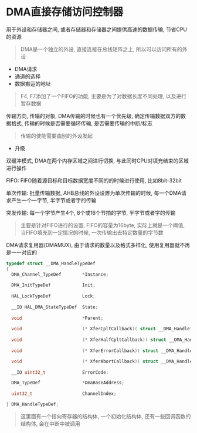 # DMA直接存储访问控制器

用于外设和存储器之间, 或者存储器和存储器之间提供高速的数据传输, 节省CPU的资源


> DMA是一个独立的外设, 直接连接在总线矩阵之上, 所以可以访问所有的外设

+ DMA请求
+ 通道的选择
+ 数据搬运的地址

> F4, F7添加了一个FIFO的功能, 主要是为了对数据长度不同处理, 以及进行暂存数据

传输方向, 传输的对象, DMA传输的时候也有一个优先级, 确定传输数据双方的数据格式, 传输的时候是否需要循环传输, 是否需要传输的中断/标志

> 传输的使能需要由别的外设发起

+ 升级

双缓冲模式, DMA在两个内存区域之间进行切换, 与此同时CPU对填充结束的区域进行操作

FIFO: FIFO随着源目标和目标数据宽度不同的的时候进行使用, 比如8bit-32bit

单次传输: 批量传输数据, AHB总线的外设设置为单次传输的时候, 每一个DMA请求产生一个一字节, 半字节或者字的传输

突发传输: 每一个字节产生4个, 8个或16个节拍的字节, 半字节或者字的传输

> 主要是针对FIFO进行的设置, FIFO的容量为16byte, 实际上就是一个阈值, 当FIFO填充到一定情况的时候, 一次传输出去特定数量的字节数

DMA请求复用器(DMAMUX), 由于请求的数量以及格式多样化, 使用复用器就不再是一一对应的

```c
typedef struct __DMA_HandleTypeDef
{
  DMA_Channel_TypeDef        *Instance;                                                    /*!< Register base address                  */
  
  DMA_InitTypeDef            Init;                                                         /*!< DMA communication parameters           */
  
  HAL_LockTypeDef            Lock;                                                         /*!< DMA locking object                     */
  
  __IO HAL_DMA_StateTypeDef  State;                                                        /*!< DMA transfer state                     */
  
  void                       *Parent;                                                      /*!< Parent object state                    */
  
  void                       (* XferCpltCallback)( struct __DMA_HandleTypeDef * hdma);     /*!< DMA transfer complete callback         */
  
  void                       (* XferHalfCpltCallback)( struct __DMA_HandleTypeDef * hdma); /*!< DMA Half transfer complete callback    */
  
  void                       (* XferErrorCallback)( struct __DMA_HandleTypeDef * hdma);    /*!< DMA transfer error callback            */

  void                       (* XferAbortCallback)( struct __DMA_HandleTypeDef * hdma);    /*!< DMA transfer abort callback            */
  
  __IO uint32_t              ErrorCode;                                                    /*!< DMA Error code                         */

  DMA_TypeDef                *DmaBaseAddress;                                             /*!< DMA Channel Base Address               */
  
  uint32_t                   ChannelIndex;                                                /*!< DMA Channel Index                      */

} DMA_HandleTypeDef; 
```

> 这里面有一个指向寄存器的结构体, 一个初始化结构体, 还有一些回调函数的结构体, 会在中断中被调用
